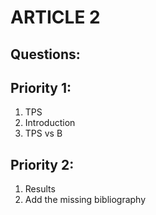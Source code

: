 # ARTICLE 2 #

## Questions: ##


Priority 1:
-----------

1. TPS 
2. Introduction
3. TPS vs B

Priority 2:
-----------

1. Results
2. Add the missing bibliography

